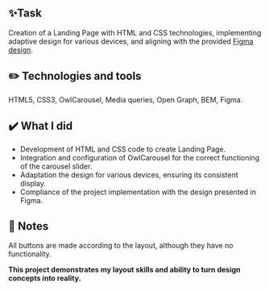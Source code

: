 ## ✨Task
Creation of a Landing Page with HTML and CSS technologies, implementing adaptive design for various devices, and aligning with the provided [Figma design](https://www.figma.com/file/Ur6LcCF7T2ruof0daSKYJ2/mob-first?type=design&node-id=0-1&mode=design).

## ✏️ Technologies and tools
HTML5, CSS3, OwlCarousel, Media queries, Open Graph, BEM, Figma.

## ✔️ What I did
- Development of HTML and CSS code to create Landing Page.
- Integration and configuration of OwlCarousel for the correct functioning of the carousel slider.
- Adaptation the design for various devices, ensuring its consistent display.
- Compliance of the project implementation with the design presented in Figma.

## 📃 Notes
All buttons are made according to the layout, although they have no functionality.

 **This project demonstrates my layout skills and ability to turn design concepts into reality.**
